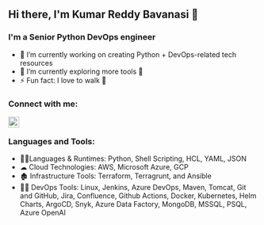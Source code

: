 ## Hi there, I'm Kumar Reddy Bavanasi 👋

### I'm a Senior Python DevOps engineer
- 🔭 I’m currently working on creating Python + DevOps-related tech resources 
- 🌱 I’m currently exploring more tools 🤣
- ⚡ Fun fact: I love to walk 🏃


### Connect with me:

  [<img align="left" alt="LinkedIn" width="22px" src="https://cdn.jsdelivr.net/npm/simple-icons@v3/icons/linkedin.svg" />][linkedin]

<br>

### Languages and Tools:

- 👩‍💻Languages & Runtimes: Python, Shell Scripting, HCL, YAML, JSON
- ☁ Cloud Technologies: AWS, Microsoft Azure, GCP
- 🏚 Infrastructure Tools: Terraform, Terragrunt, and Ansible
- 🕵️‍♀️ DevOps Tools: Linux, Jenkins, Azure DevOps, Maven, Tomcat, Git and GitHub, Jira, Confluence, Github Actions, Docker, Kubernetes, Helm Charts, ArgoCD, Snyk, Azure Data Factory, MongoDB, MSSQL, PSQL, Azure OpenAI



[linkedin]: https://www.linkedin.com/in/kumar-reddy-bavanasi-272958226/
